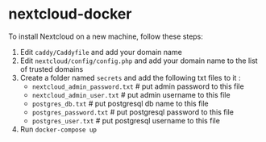# nextcloud-docker

To install Nextcloud on a new machine, follow these steps:

1. Edit `caddy/Caddyfile` and add your domain name
2. Edit `nextcloud/config/config.php` and add your domain name to the list of trusted domains
3. Create a folder named `secrets` and add the following txt files to it :
	- `nextcloud_admin_password.txt` # put admin password to this file
	- `nextcloud_admin_user.txt` # put admin username to this file
	- `postgres_db.txt` # put postgresql db name to this file
	- `postgres_password.txt` # put postgresql password to this file
	- `postgres_user.txt` # put postgresql username to this file
4. Run `docker-compose up`
